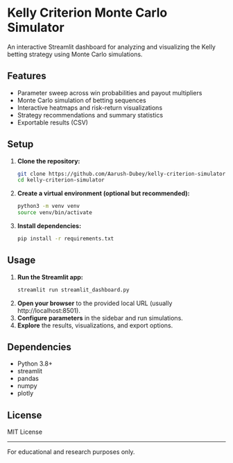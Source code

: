 # Kelly Criterion Monte Carlo Simulator

An interactive Streamlit dashboard for analyzing and visualizing the Kelly betting strategy using Monte Carlo simulations.

## Features
- Parameter sweep across win probabilities and payout multipliers
- Monte Carlo simulation of betting sequences
- Interactive heatmaps and risk-return visualizations
- Strategy recommendations and summary statistics
- Exportable results (CSV)

## Setup
1. **Clone the repository:**
   ```bash
   git clone https://github.com/Aarush-Dubey/kelly-criterion-simulator.git
   cd kelly-criterion-simulator
   ```
2. **Create a virtual environment (optional but recommended):**
   ```bash
   python3 -m venv venv
   source venv/bin/activate
   ```
3. **Install dependencies:**
   ```bash
   pip install -r requirements.txt
   ```

## Usage
1. **Run the Streamlit app:**
   ```bash
   streamlit run streamlit_dashboard.py
   ```
2. **Open your browser** to the provided local URL (usually http://localhost:8501).
3. **Configure parameters** in the sidebar and run simulations.
4. **Explore** the results, visualizations, and export options.


## Dependencies
- Python 3.8+
- streamlit
- pandas
- numpy
- plotly


## License
MIT License

---
For educational and research purposes only. 